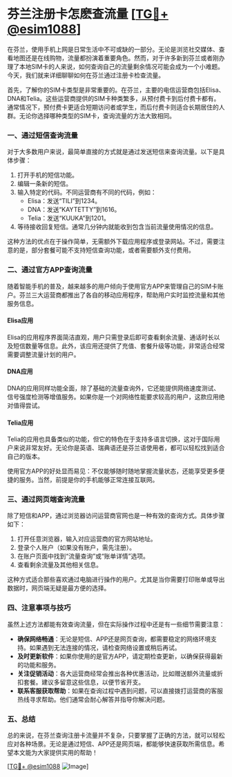 # 芬兰注册卡怎麽查流量 [[TG💪+ @esim1088](https://t.me/s/esim1088)]

在芬兰，使用手机上网是日常生活中不可或缺的一部分。无论是浏览社交媒体、查看地图还是在线购物，流量都扮演着重要角色。然而，对于许多新到芬兰或者刚办理了本地SIM卡的人来说，如何查询自己的流量剩余情况可能会成为一个小难题。今天，我们就来详细聊聊如何在芬兰通过注册卡检查流量。

首先，了解你的SIM卡类型是非常重要的。在芬兰，主要的电信运营商包括Elisa、DNA和Telia。这些运营商提供的SIM卡种类繁多，从预付费卡到后付费卡都有。通常情况下，预付费卡更适合短期访问者或学生，而后付费卡则适合长期居住的人群。无论你选择哪种类型的SIM卡，查询流量的方法大致相同。

### **一、通过短信查询流量**

对于大多数用户来说，最简单直接的方式就是通过发送短信来查询流量。以下是具体步骤：

1. 打开手机的短信功能。
2. 编辑一条新的短信。
3. 输入特定的代码。不同运营商有不同的代码，例如：
   - Elisa：发送“TILI”到1234。
   - DNA：发送“KAYTETTY”到1616。
   - Telia：发送“KUUKA”到1201。
4. 等待接收回复短信。通常几分钟内就能收到包含当前流量使用情况的信息。

这种方法的优点在于操作简单，无需额外下载应用程序或登录网站。不过，需要注意的是，部分套餐可能不支持短信查询功能，或者需要额外支付费用。

### **二、通过官方APP查询流量**

随着智能手机的普及，越来越多的用户倾向于使用官方APP来管理自己的SIM卡账户。芬兰三大运营商都推出了各自的移动应用程序，帮助用户实时监控流量和其他服务信息。

#### **Elisa应用**
Elisa的应用程序界面简洁直观，用户只需登录后即可查看剩余流量、通话时长以及短信数量等信息。此外，该应用还提供了充值、套餐升级等功能，非常适合经常需要调整流量计划的用户。

#### **DNA应用**
DNA的应用同样功能全面，除了基础的流量查询外，它还能提供网络速度测试、信号强度检测等增值服务。如果你是一个对网络性能要求较高的用户，这款应用绝对值得尝试。

#### **Telia应用**
Telia的应用也具备类似的功能，但它的特色在于支持多语言切换，这对于国际用户来说非常友好。无论你是英语、瑞典语还是芬兰语使用者，都可以轻松找到适合自己的版本。

使用官方APP的好处显而易见：不仅能够随时随地掌握流量状态，还能享受更多便捷的服务。当然，前提是你的手机能够正常连接互联网。

### **三、通过网页端查询流量**

除了短信和APP，通过浏览器访问运营商官网也是一种有效的查询方式。具体步骤如下：

1. 打开任意浏览器，输入对应运营商的官方网站地址。
2. 登录个人账户（如果没有账户，需先注册）。
3. 在账户页面中找到“流量查询”或“账单详情”选项。
4. 查看剩余流量及其他相关信息。

这种方式适合那些喜欢通过电脑进行操作的用户。尤其是当你需要打印账单或导出数据时，网页端无疑是最方便的选择。

### **四、注意事项与技巧**

虽然上述方法都能有效查询流量，但在实际操作过程中还是有一些细节需要注意：

- **确保网络畅通**：无论是短信、APP还是网页查询，都需要稳定的网络环境支持。如果遇到无法连接的情况，请检查网络设置或稍后再试。
- **及时更新软件**：如果你使用的是官方APP，请定期检查更新，以确保获得最新的功能和服务。
- **关注促销活动**：各大运营商经常会推出各种优惠活动，比如赠送额外流量或折扣套餐。建议多留意这些信息，以便节省开支。
- **联系客服获取帮助**：如果在查询过程中遇到问题，可以直接拨打运营商的客服热线寻求帮助。他们通常会耐心解答并指导你解决问题。

### **五、总结**

总的来说，在芬兰查询注册卡流量并不复杂，只要掌握了正确的方法，就可以轻松应对各种场景。无论是通过短信、APP还是网页端，都能够快速获取所需信息。希望本文能为大家提供实用的帮助！

[[TG💪+ @esim1088](https://t.me/s/esim1088) ![Image](https://i.postimg.cc/4NQfJmqS/Snipaste-2025-05-13-00-14-12.png)]